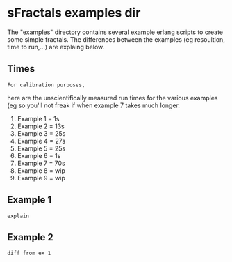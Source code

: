 sFractals examples dir
=====

The "examples" directory contains several example erlang scripts to create some simple fractals. The differences between the examples (eg resoultion, time to run,...) are explaing below.

Times
-----

    For calibration purposes, 
here are the unscientifically measured run times for the various examples 
(eg so you'll not freak if when example 7 takes much longer.

1. Example 1 = 1s
2. Example 2 = 13s
3. Example 3 = 25s
4. Example 4 = 27s
5. Example 5 = 25s
6. Example 6 = 1s
7. Example 7 = 70s
8. Example 8 = wip
9. Example 9 = wip

Example 1
-----

    explain


Example 2
--------------

    diff from ex 1



